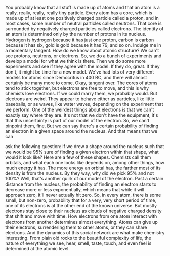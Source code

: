 
You probably know that all stuff
is made up of atoms
and that an atom
is a really, really, really,
really tiny particle.
Every atom has a core,
which is made up of at least one
positively charged particle
called a proton,
and in most cases,
some number of neutral
particles called neutrons.
That core is surrounded
by negatively charged
particles called electrons.
The identity of an atom is determined
only by the number
of protons in its nucleus.
Hydrogen is hydrogen because it
has just one proton,
carbon is carbon because it has six,
gold is gold because it has 79,
and so on.
Indulge me in a momentary tangent.
How do we know about atomic structure?
We can&#39;t see protons,
neutrons, or electrons.
So, we do a bunch of experiments
and develop a model
for what we think is there.
Then we do some more experiments
and see if they agree with the model.
If they do, great.
If they don&#39;t, it might
be time for a new model.
We&#39;ve had lots of very
different models for atoms
since Democritus in 400 BC,
and there will almost certainly
be many more to come.
Okay, tangent over.
The cores of atoms tend to stick together,
but electrons are free to move,
and this is why chemists love electrons.
If we could marry them,
we probably would.
But electrons are weird.
They appear to behave either as particles,
like little baseballs,
or as waves, like water waves,
depending on the experiment
that we perform.
One of the weirdest things about electrons
is that we can&#39;t exactly
say where they are.
It&#39;s not that we don&#39;t have the equipment,
it&#39;s that this uncertainty
is part of our model of the electron.
So, we can&#39;t pinpoint them, fine.
But we can say
there&#39;s a certain probability
of finding an electron in a given space
around the nucleus.
And that means that we can

ask the following question:
If we drew a shape around the nucleus
such that we would be 95% sure
of finding a given electron
within that shape,
what would it look like?
Here are a few of these shapes.
Chemists call them orbitals,
and what each one looks like
depends on, among other things,
how much energy it has.
The more energy an orbital has,
the farther most of its density is
from the nucleus.
By they way, why did we pick 95%
and not 100%?
Well, that&#39;s another quirk
of our model of the electron.
Past a certain distance from the nucleus,
the probability of finding an electron
starts to decrease
more or less exponentially,
which means that while it
will approach zero,
it&#39;ll never actually hit zero.
So, in every atom,
there is some small,
but non-zero, probability
that for a very, very
short period of time,
one of its electrons
is at the other end of the known universe.
But mostly electrons stay
close to their nucleus
as clouds of negative charged density
that shift and move with time.
How electrons from one atom
interact with electrons from another
determines almost everything.
Atoms can give up their electrons,
surrendering them to other atoms,
or they can share electrons.
And the dynamics of this social network
are what make chemistry interesting.
From plain old rocks
to the beautiful complexity of life,
the nature of everything we see,
hear,
smell, taste, touch, and even feel
is determined at the atomic level.
